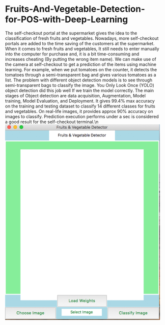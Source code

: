 # Fruits-And-Vegetable-Detection-for-POS-with-Deep-Learning
The self-checkout portal at the supermarket gives the idea to the classification of fresh fruits and vegetables. Nowadays, more self-checkout portals are added to the time saving of the customers at the supermarket. When it comes to fresh fruits and vegetables, It still needs to enter manually into the computer for purchase and, it is a bit time-consuming and increases cheating (By putting the wrong item name). We can make use of the camera at self-checkout to get a prediction of the items using machine learning. For example, when we put tomatoes on the counter, it detects the tomatoes through a semi-transparent bag and gives various tomatoes as a list. The problem with different object detection models is to see through semi-transparent bags to classify the image. You Only Look Once (YOLO) object detection did this job well If we train the model correctly. The main stages of Object detection are data acquisition, Augmentation, Model training, Model Evaluation, and Deployment. It gives 99.4% max accuracy on the training and testing dataset to classify 14 different classes for fruits and vegetables. On real-life images, it provides approx 90% accuracy on images to classify. Prediction execution performs under a sec is considered a good result for the self-checkout terminal.\n
![](F&VDetection.gif)
